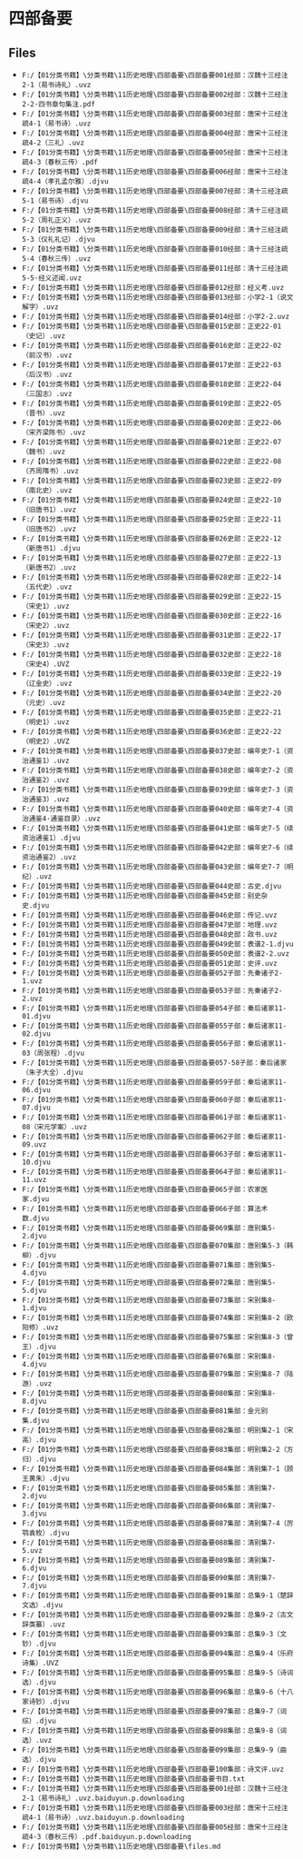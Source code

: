 # 四部备要

## Files

- `F:/【01分类书籍】\分类书籍\11历史地理\四部备要\四部备要001经部：汉魏十三经注2-1（易书诗礼）.uvz`
- `F:/【01分类书籍】\分类书籍\11历史地理\四部备要\四部备要002经部：汉魏十三经注2-2·四书章句集注.pdf`
- `F:/【01分类书籍】\分类书籍\11历史地理\四部备要\四部备要003经部：唐宋十三经注疏4-1（易书诗）.uvz`
- `F:/【01分类书籍】\分类书籍\11历史地理\四部备要\四部备要004经部：唐宋十三经注疏4-2（三礼）.uvz`
- `F:/【01分类书籍】\分类书籍\11历史地理\四部备要\四部备要005经部：唐宋十三经注疏4-3（春秋三传）.pdf`
- `F:/【01分类书籍】\分类书籍\11历史地理\四部备要\四部备要006经部：唐宋十三经注疏4-4（孝孔孟尔雅）.djvu`
- `F:/【01分类书籍】\分类书籍\11历史地理\四部备要\四部备要007经部：清十三经注疏5-1（易书诗）.djvu`
- `F:/【01分类书籍】\分类书籍\11历史地理\四部备要\四部备要008经部：清十三经注疏5-2（周礼正义）.uvz`
- `F:/【01分类书籍】\分类书籍\11历史地理\四部备要\四部备要009经部：清十三经注疏5-3（仪礼礼记）.djvu`
- `F:/【01分类书籍】\分类书籍\11历史地理\四部备要\四部备要010经部：清十三经注疏5-4（春秋三传）.uvz`
- `F:/【01分类书籍】\分类书籍\11历史地理\四部备要\四部备要011经部：清十三经注疏5-5·经义述闻.uvz`
- `F:/【01分类书籍】\分类书籍\11历史地理\四部备要\四部备要012经部：经义考.uvz`
- `F:/【01分类书籍】\分类书籍\11历史地理\四部备要\四部备要013经部：小学2-1（说文解字）.uvz`
- `F:/【01分类书籍】\分类书籍\11历史地理\四部备要\四部备要014经部：小学2-2.uvz`
- `F:/【01分类书籍】\分类书籍\11历史地理\四部备要\四部备要015史部：正史22-01（史记）.uvz`
- `F:/【01分类书籍】\分类书籍\11历史地理\四部备要\四部备要016史部：正史22-02（前汉书）.uvz`
- `F:/【01分类书籍】\分类书籍\11历史地理\四部备要\四部备要017史部：正史22-03（后汉书）.uvz`
- `F:/【01分类书籍】\分类书籍\11历史地理\四部备要\四部备要018史部：正史22-04（三国志）.uvz`
- `F:/【01分类书籍】\分类书籍\11历史地理\四部备要\四部备要019史部：正史22-05（晋书）.uvz`
- `F:/【01分类书籍】\分类书籍\11历史地理\四部备要\四部备要020史部：正史22-06（宋齐梁陈书）.uvz`
- `F:/【01分类书籍】\分类书籍\11历史地理\四部备要\四部备要021史部：正史22-07（魏书）.uvz`
- `F:/【01分类书籍】\分类书籍\11历史地理\四部备要\四部备要022史部：正史22-08（齐周隋书）.uvz`
- `F:/【01分类书籍】\分类书籍\11历史地理\四部备要\四部备要023史部：正史22-09（南北史）.uvz`
- `F:/【01分类书籍】\分类书籍\11历史地理\四部备要\四部备要024史部：正史22-10（旧唐书1）.uvz`
- `F:/【01分类书籍】\分类书籍\11历史地理\四部备要\四部备要025史部：正史22-11（旧唐书2）.uvz`
- `F:/【01分类书籍】\分类书籍\11历史地理\四部备要\四部备要026史部：正史22-12（新唐书1）.djvu`
- `F:/【01分类书籍】\分类书籍\11历史地理\四部备要\四部备要027史部：正史22-13（新唐书2）.uvz`
- `F:/【01分类书籍】\分类书籍\11历史地理\四部备要\四部备要028史部：正史22-14（五代史）.uvz`
- `F:/【01分类书籍】\分类书籍\11历史地理\四部备要\四部备要029史部：正史22-15（宋史1）.uvz`
- `F:/【01分类书籍】\分类书籍\11历史地理\四部备要\四部备要030史部：正史22-16（宋史2）.uvz`
- `F:/【01分类书籍】\分类书籍\11历史地理\四部备要\四部备要031史部：正史22-17（宋史3）.uvz`
- `F:/【01分类书籍】\分类书籍\11历史地理\四部备要\四部备要032史部：正史22-18（宋史4）.UVZ`
- `F:/【01分类书籍】\分类书籍\11历史地理\四部备要\四部备要033史部：正史22-19（辽金史）.uvz`
- `F:/【01分类书籍】\分类书籍\11历史地理\四部备要\四部备要034史部：正史22-20（元史）.uvz`
- `F:/【01分类书籍】\分类书籍\11历史地理\四部备要\四部备要035史部：正史22-21（明史1）.uvz`
- `F:/【01分类书籍】\分类书籍\11历史地理\四部备要\四部备要036史部：正史22-22（明史2）.UVZ`
- `F:/【01分类书籍】\分类书籍\11历史地理\四部备要\四部备要037史部：编年史7-1（资治通鉴1）.uvz`
- `F:/【01分类书籍】\分类书籍\11历史地理\四部备要\四部备要038史部：编年史7-2（资治通鉴2）.uvz`
- `F:/【01分类书籍】\分类书籍\11历史地理\四部备要\四部备要039史部：编年史7-3（资治通鉴3）.uvz`
- `F:/【01分类书籍】\分类书籍\11历史地理\四部备要\四部备要040史部：编年史7-4（资治通鉴4·通鉴目录）.uvz`
- `F:/【01分类书籍】\分类书籍\11历史地理\四部备要\四部备要041史部：编年史7-5（续资治通鉴1）.djvu`
- `F:/【01分类书籍】\分类书籍\11历史地理\四部备要\四部备要042史部：编年史7-6（续资治通鉴2）.uvz`
- `F:/【01分类书籍】\分类书籍\11历史地理\四部备要\四部备要043史部：编年史7-7（明纪）.uvz`
- `F:/【01分类书籍】\分类书籍\11历史地理\四部备要\四部备要044史部：古史.djvu`
- `F:/【01分类书籍】\分类书籍\11历史地理\四部备要\四部备要045史部：别史杂史.djvu`
- `F:/【01分类书籍】\分类书籍\11历史地理\四部备要\四部备要046史部：传记.uvz`
- `F:/【01分类书籍】\分类书籍\11历史地理\四部备要\四部备要047史部：地理.uvz`
- `F:/【01分类书籍】\分类书籍\11历史地理\四部备要\四部备要048史部：政书.uvz`
- `F:/【01分类书籍】\分类书籍\11历史地理\四部备要\四部备要049史部：表谱2-1.djvu`
- `F:/【01分类书籍】\分类书籍\11历史地理\四部备要\四部备要050史部：表谱2-2.uvz`
- `F:/【01分类书籍】\分类书籍\11历史地理\四部备要\四部备要051史部：史评.uvz`
- `F:/【01分类书籍】\分类书籍\11历史地理\四部备要\四部备要052子部：先秦诸子2-1.uvz`
- `F:/【01分类书籍】\分类书籍\11历史地理\四部备要\四部备要053子部：先秦诸子2-2.uvz`
- `F:/【01分类书籍】\分类书籍\11历史地理\四部备要\四部备要054子部：秦后诸家11-01.djvu`
- `F:/【01分类书籍】\分类书籍\11历史地理\四部备要\四部备要055子部：秦后诸家11-02.djvu`
- `F:/【01分类书籍】\分类书籍\11历史地理\四部备要\四部备要056子部：秦后诸家11-03（周张程）.djvu`
- `F:/【01分类书籍】\分类书籍\11历史地理\四部备要\四部备要057-58子部：秦后诸家（朱子大全）.djvu`
- `F:/【01分类书籍】\分类书籍\11历史地理\四部备要\四部备要059子部：秦后诸家11-06.djvu`
- `F:/【01分类书籍】\分类书籍\11历史地理\四部备要\四部备要060子部：秦后诸家11-07.djvu`
- `F:/【01分类书籍】\分类书籍\11历史地理\四部备要\四部备要061子部：秦后诸家11-08（宋元学案）.uvz`
- `F:/【01分类书籍】\分类书籍\11历史地理\四部备要\四部备要062子部：秦后诸家11-09.uvz`
- `F:/【01分类书籍】\分类书籍\11历史地理\四部备要\四部备要063子部：秦后诸家11-10.djvu`
- `F:/【01分类书籍】\分类书籍\11历史地理\四部备要\四部备要064子部：秦后诸家11-11.uvz`
- `F:/【01分类书籍】\分类书籍\11历史地理\四部备要\四部备要065子部：农家医家.djvu`
- `F:/【01分类书籍】\分类书籍\11历史地理\四部备要\四部备要066子部：算法术数.djvu`
- `F:/【01分类书籍】\分类书籍\11历史地理\四部备要\四部备要069集部：唐别集5-2.djvu`
- `F:/【01分类书籍】\分类书籍\11历史地理\四部备要\四部备要070集部：唐别集5-3（韩柳）.djvu`
- `F:/【01分类书籍】\分类书籍\11历史地理\四部备要\四部备要071集部：唐别集5-4.djvu`
- `F:/【01分类书籍】\分类书籍\11历史地理\四部备要\四部备要072集部：唐别集5-5.djvu`
- `F:/【01分类书籍】\分类书籍\11历史地理\四部备要\四部备要073集部：宋别集8-1.djvu`
- `F:/【01分类书籍】\分类书籍\11历史地理\四部备要\四部备要074集部：宋别集8-2（欧阳修）.uvz`
- `F:/【01分类书籍】\分类书籍\11历史地理\四部备要\四部备要075集部：宋别集8-3（曾王）.djvu`
- `F:/【01分类书籍】\分类书籍\11历史地理\四部备要\四部备要076集部：宋别集8-4.djvu`
- `F:/【01分类书籍】\分类书籍\11历史地理\四部备要\四部备要079集部：宋别集8-7（陆游）.uvz`
- `F:/【01分类书籍】\分类书籍\11历史地理\四部备要\四部备要080集部：宋别集8-8.djvu`
- `F:/【01分类书籍】\分类书籍\11历史地理\四部备要\四部备要081集部：金元别集.djvu`
- `F:/【01分类书籍】\分类书籍\11历史地理\四部备要\四部备要082集部：明别集2-1（宋高）.djvu`
- `F:/【01分类书籍】\分类书籍\11历史地理\四部备要\四部备要083集部：明别集2-2（方归）.djvu`
- `F:/【01分类书籍】\分类书籍\11历史地理\四部备要\四部备要084集部：清别集7-1（顾王黄朱）.djvu`
- `F:/【01分类书籍】\分类书籍\11历史地理\四部备要\四部备要085集部：清别集7-2.djvu`
- `F:/【01分类书籍】\分类书籍\11历史地理\四部备要\四部备要086集部：清别集7-3.djvu`
- `F:/【01分类书籍】\分类书籍\11历史地理\四部备要\四部备要087集部：清别集7-4（厉鹗袁枚）.djvu`
- `F:/【01分类书籍】\分类书籍\11历史地理\四部备要\四部备要088集部：清别集7-5.uvz`
- `F:/【01分类书籍】\分类书籍\11历史地理\四部备要\四部备要089集部：清别集7-6.djvu`
- `F:/【01分类书籍】\分类书籍\11历史地理\四部备要\四部备要090集部：清别集7-7.djvu`
- `F:/【01分类书籍】\分类书籍\11历史地理\四部备要\四部备要091集部：总集9-1（楚辞文选）.djvu`
- `F:/【01分类书籍】\分类书籍\11历史地理\四部备要\四部备要092集部：总集9-2（古文辞类纂）.uvz`
- `F:/【01分类书籍】\分类书籍\11历史地理\四部备要\四部备要093集部：总集9-3（文钞）.djvu`
- `F:/【01分类书籍】\分类书籍\11历史地理\四部备要\四部备要094集部：总集9-4（乐府诗集）.UVZ`
- `F:/【01分类书籍】\分类书籍\11历史地理\四部备要\四部备要095集部：总集9-5（诗词选）.djvu`
- `F:/【01分类书籍】\分类书籍\11历史地理\四部备要\四部备要096集部：总集9-6（十八家诗钞）.djvu`
- `F:/【01分类书籍】\分类书籍\11历史地理\四部备要\四部备要097集部：总集9-7（词综）.djvu`
- `F:/【01分类书籍】\分类书籍\11历史地理\四部备要\四部备要098集部：总集9-8（词选）.uvz`
- `F:/【01分类书籍】\分类书籍\11历史地理\四部备要\四部备要099集部：总集9-9（曲选）.djvu`
- `F:/【01分类书籍】\分类书籍\11历史地理\四部备要\四部备要100集部：诗文评.uvz`
- `F:/【01分类书籍】\分类书籍\11历史地理\四部备要\四部备要书目.txt`
- `F:/【01分类书籍】\分类书籍\11历史地理\四部备要\四部备要001经部：汉魏十三经注2-1（易书诗礼）.uvz.baiduyun.p.downloading`
- `F:/【01分类书籍】\分类书籍\11历史地理\四部备要\四部备要003经部：唐宋十三经注疏4-1（易书诗）.uvz.baiduyun.p.downloading`
- `F:/【01分类书籍】\分类书籍\11历史地理\四部备要\四部备要005经部：唐宋十三经注疏4-3（春秋三传）.pdf.baiduyun.p.downloading`
- `F:/【01分类书籍】\分类书籍\11历史地理\四部备要\files.md`
